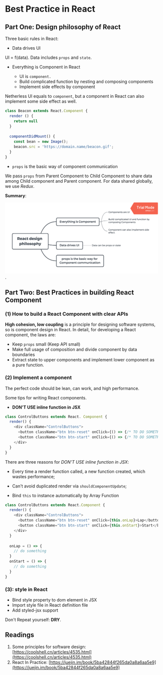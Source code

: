# Best Practice in React

## Part One: Design philosophy of React

Three basic rules in React:

- Data drives UI

UI = f(data). Data includes `props` and `state`.

- Everything is Component in React

  - UI is `component.`
  - Build complicated function by nesting and composing components
  - Implement side effects by component

Netherless UI equals to `component`, but a component in React can also implement some side effect as well.

```javascript
class Beacon extends React.Component {
  render () {
    return null
  }

  componentDidMount() {
    const bean = new Image();
    beacon.src = 'https://domain.name/beacon.gif';
  }
}
```

- `props` is the basic way of component communication

We pass `props` from Parent Component to Child Component to share data among Child component and Parent component. For data shared globally, we use *Redux*.

**Summary**:

![React Design philosophy](./imgs/01.React-Design-Philosophy.png).

## Part Two: Best Practices in building React Component

### (1) How to build a React Component with clear APIs

**High cohesion, low coupling** is a principle for designing software systems, so is component design in React. In detail, for developing a React component, the laws are:

- Keep `props` small (Keep API small)
- Make full usage of composition and divide component by data boundaries
- Extract state to upper components and implement lower component as a pure function.

### (2) Implement a component

The perfect code should be lean, can work, and high performance.

Some tips for writing React components.

- **DON'T USE inline function in JSX**

```javascript
class ControlButtons extends React. Component {
  render() {
    <div className="ControlButtons">
      <button className="btn btn-reset" onClick={() => {/* TO DO SOMETHING */}}>Lap</button>
      <button className="btn btn-start" onClick={() => {/* TO DO SOMETHING */}}>Start</button>
    </div>
  }
}
```

There are three reasons for *DON'T USE inline function in JSX*:

- Every time a render function called, a new function created, which wastes performance;
- Can't avoid duplicated render via `shouldComponentUpdate`;

- Bind `this` to instance automatically by Array Function

```javascript
class ControlButtons extends React.Component {
  render() {
    <div className="ControlButtons">
      <button className="btn btn-reset" onClick={this.onLap}>Lap</button>
      <button className="btn btn-start" onClick={this.onStart}>Start</button>
    </div>
  }
  
  onLap = () => {
    // do something
  }
  onStart = () => {
    // do something
  }
}
```

### (3): style in React

- Bind style property to dom element in JSX
- Import style file in React definition file
- Add styled-jsx support

Don't Repeat yourself: **DRY**.

## Readings

1. Some principles for software design: [https://coolshell.cn/articles/4535.html](https://coolshell.cn/articles/4535.html)
2. React In Practice: [https://juejin.im/book/5ba42844f265da0a8a6aa5e9](https://juejin.im/book/5ba42844f265da0a8a6aa5e9)
